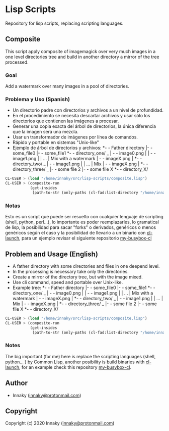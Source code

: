 # Lisp Scripts

Repository for lisp scripts, replacing scripting languages.

## Composite

This script apply composite of imagemagick over very much images in a one level directories tree
and build in another directory a mirror of the tree processed.

### Goal

Add a watermark over many images in a pool of directories.

### Problema y Uso (Spanish)

* Un directorio padre con directorios y archivos a un nivel de profundidad.
* En el procedimiento se necesita descartar archivos y usar sólo los directorios que contienen las imágenes a procesar.
* Generar una copia exacta del árbol de directorios, la única diferencia que la imagen será una mezcla.
* Usar un transformador de imágenes por línea de comandos.
* Rápido y portable en sistemas "Unix-like"
* Ejemplo de árbol de directorios y archivos:
  *- - Father directory
    |- - some_file0
    |- - some_file1
    *- - directory_one/     _
       | - - image0.png     |
       | - - image1.png     |
       | ...                |  Mix with a watermark
       | - - imageX.png     |
    *- - directory_two/     _
       | - - image1.png     |
       | ...                |   Mix
       | - - imageX.png     |
    *- - directory_three/   _
    |- - some file 2
    |- - some file X
    *- - directory_X/

```lisp
CL-USER > (load "/home/innaky/src/lisp-scripts/composite.lisp")
CL-USER > (composite-run
           (get-insides
            (path-to-str (only-paths (cl-fad:list-directory "/home/innaky/father_directory/")))))
```

### Notas 

Esto es un script que puede ser resuelto con cualquier lenguaje de scripting (shell, python, perl...),
lo importante es poder reemplazarles, lo gramatical de lisp, la posibilidad para sacar "forks" o
derivados, genéricos o menos genéricos según el caso y la
posibilidad de llevarlo a un binario con [cl-launch](https://github.com/fare/cl-launch), para un
ejemplo revisar el siguiente repositorio [my-busybox-cl](https://github.com/innaky/my-busybox-cl)

## Problem and Usage (English)

* A father directory with some directories and files in one deepend level.
* In the processing is necessary take only the directories.
* Create a mirror of the directory tree, but with the image mixed.
* Use cli command, speed and portable over Unix-like.
* Example tree:
  *- - Father directory
    |- - some_file0
    |- - some_file1
    *- - directory_one/     _
       | - - image0.png     |
       | - - image1.png     |
       | ...                |  Mix with a watermark
       | - - imageX.png     |
    *- - directory_two/     _
       | - - image1.png     |
       | ...                |   Mix
       | - - imageX.png     |
    *- - directory_three/   _
    |- - some file 2
    |- - some file X
    *- - directory_X/

```lisp
CL-USER > (load "/home/innaky/src/lisp-scripts/composite.lisp")
CL-USER > (composite-run
           (get-insides
            (path-to-str (only-paths (cl-fad:list-directory "/home/innaky/father_directory/")))))
```

### Notes
The big important (for me) here is replace the scripting languages (shell, python... ) by Common Lisp,
another posibility is build binaries with [cl-launch](https://github.com/fare/cl-launch), for an
example check this repository [my-busybox-cl](https://github.com/innaky/my-busybox-cl).

## Author

* Innaky (innaky@protonmail.com)

## Copyright

Copyright (c) 2020 Innaky (innaky@protonmail.com)